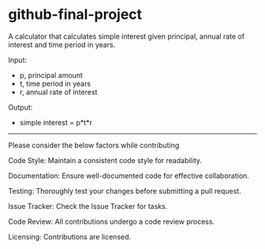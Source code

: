 # github-final-project

A calculator that calculates simple interest given principal, annual rate of interest and time period in years.

Input:

- p, principal amount
- t, time period in years
- r, annual rate of interest

Output:

- simple interest = p\*t\*r

- - -

Please consider the below factors while contributing

Code Style: Maintain a consistent code style for readability.

Documentation: Ensure well-documented code for effective collaboration.

Testing: Thoroughly test your changes before submitting a pull request.

Issue Tracker: Check the Issue Tracker for tasks.

Code Review: All contributions undergo a code review process.

Licensing: Contributions are licensed.
